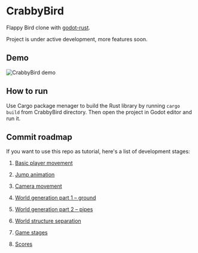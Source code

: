 # CrabbyBird
Flappy Bird clone with [godot-rust](https://github.com/godot-rust/godot-rust).

Project is under active development, more features soon.

## Demo

![CrabbyBird demo](https://thumbs.gfycat.com/SplendidScholarlyBlacknorwegianelkhound-size_restricted.gif)

## How to run

Use Cargo package menager to build the Rust library by running `cargo build` from CrabbyBird directory.
Then open the project in Godot editor and run it.

## Commit roadmap

If you want to use this repo as tutorial, here's a list of development stages:

1. [Basic player movement](https://github.com/edytapawlak/CrabbyBird/tree/99b4a6209a087088f59c8604780b8927cc92a855)

2. [Jump animation](https://github.com/edytapawlak/CrabbyBird/tree/7e2e2f8f0eb27acdecd45be78d133af260176236)

3. [Camera movement](https://github.com/edytapawlak/CrabbyBird/tree/d263480429b5e8f1b9651ab9389e2b24d2cd8001)

4. [World generation part 1 – ground](https://github.com/edytapawlak/CrabbyBird/tree/431c842e4c7631473de94cf578f517b27f54b873)

5. [World generation part 2 – pipes](https://github.com/edytapawlak/CrabbyBird/tree/66aa4f3d9d4613a0a215fbca8db21ada8d3dd775)

6. [World structure separation](https://github.com/edytapawlak/CrabbyBird/tree/7924030e8ccf8ddeae7ea4982d43efead3529e31)

7. [Game stages](https://github.com/edytapawlak/CrabbyBird/tree/3390de5f312d957e06a5f3be044bffd1993f92ec)

8. [Scores](https://github.com/edytapawlak/CrabbyBird/tree/c3d88b77ec98a87facea1ecc6ca7185a5d13058b)
